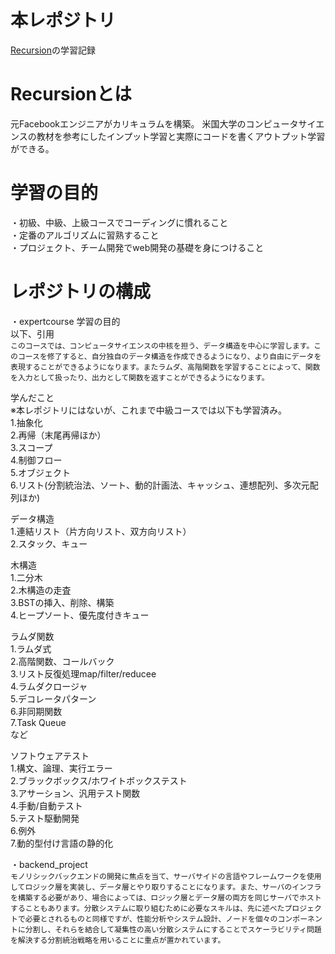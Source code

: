 # 本レポジトリ
[Recursion](https://recursionist.io/)の学習記録

# Recursionとは
元Facebookエンジニアがカリキュラムを構築。
米国大学のコンピュータサイエンスの教材を参考にしたインプット学習と実際にコードを書くアウトプット学習ができる。


# 学習の目的
・初級、中級、上級コースでコーディングに慣れること</br>
・定番のアルゴリズムに習熟すること</br>
・プロジェクト、チーム開発でweb開発の基礎を身につけること</br>

# レポジトリの構成
・expertcourse
学習の目的</br>
以下、引用</br>
```このコースでは、コンピュータサイエンスの中核を担う、データ構造を中心に学習します。このコースを修了すると、自分独自のデータ構造を作成できるようになり、より自由にデータを表現することができるようになります。またラムダ、高階関数を学習することによって、関数を入力として扱ったり、出力として関数を返すことができるようになります。```

学んだこと</br>
※本レポジトリにはないが、これまで中級コースでは以下も学習済み。</br>
1.抽象化</br>
2.再帰（末尾再帰ほか）</br>
3.スコープ</br>
4.制御フロー</br>
5.オブジェクト</br>
6.リスト(分割統治法、ソート、動的計画法、キャッシュ、連想配列、多次元配列ほか)</br>

データ構造</br>
1.連結リスト（片方向リスト、双方向リスト）</br>
2.スタック、キュー</br>

木構造</br>
1.二分木</br>
2.木構造の走査</br>
3.BSTの挿入、削除、構築</br>
4.ヒープソート、優先度付きキュー</br>


ラムダ関数</br>
1.ラムダ式</br>
2.高階関数、コールバック</br>
3.リスト反復処理map/filter/reducee</br>
4.ラムダクロージャ</br>
5.デコレータパターン</br>
6.非同期関数</br>
7.Task Queue</br>
など

ソフトウェアテスト</br>
1.構文、論理、実行エラー</br>
2.ブラックボックス/ホワイトボックステスト</br>
3.アサーション、汎用テスト関数</br>
4.手動/自動テスト</br>
5.テスト駆動開発</br>
6.例外</br>
7.動的型付け言語の静的化</br>

・backend_project</br>
```モノリシックバックエンドの開発に焦点を当て、サーバサイドの言語やフレームワークを使用してロジック層を実装し、データ層とやり取りすることになります。また、サーバのインフラを構築する必要があり、場合によっては、ロジック層とデータ層の両方を同じサーバでホストすることもあります。分散システムに取り組むために必要なスキルは、先に述べたプロジェクトで必要とされるものと同様ですが、性能分析やシステム設計、ノードを個々のコンポーネントに分割し、それらを結合して凝集性の高い分散システムにすることでスケーラビリティ問題を解決する分割統治戦略を用いることに重点が置かれています。```
